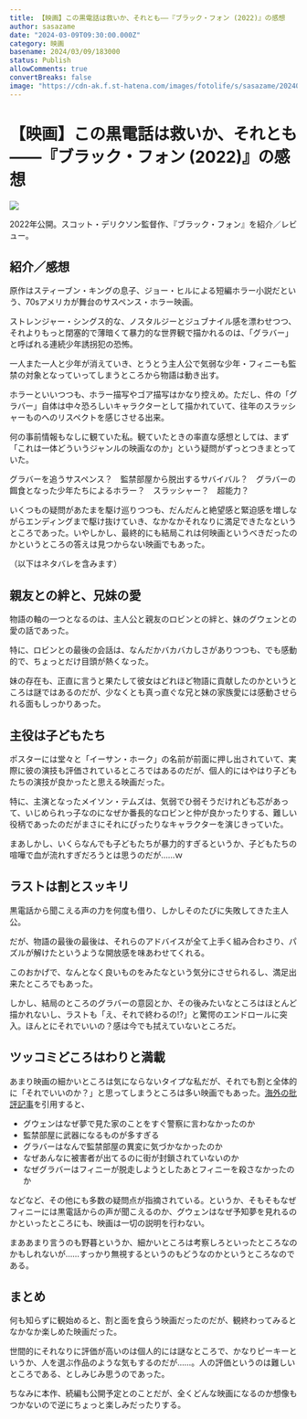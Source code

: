 ```yaml
---
title: 【映画】この黒電話は救いか、それとも――『ブラック・フォン (2022)』の感想
author: sasazame
date: "2024-03-09T09:30:00.000Z"
category: 映画
basename: 2024/03/09/183000
status: Publish
allowComments: true
convertBreaks: false
image: "https://cdn-ak.f.st-hatena.com/images/fotolife/s/sasazame/20240308/20240308181827.png"
---
```

# 【映画】この黒電話は救いか、それとも――『ブラック・フォン (2022)』の感想

![](https://cdn-ak.f.st-hatena.com/images/fotolife/s/sasazame/20240308/20240308181827.png)

2022年公開。スコット・デリクソン監督作、『ブラック・フォン』を紹介／レビュー。

<!-- Extended Body -->

## 紹介／感想

原作はスティーブン・キングの息子、ジョー・ヒルによる短編ホラー小説だという、70sアメリカが舞台のサスペンス・ホラー映画。

ストレンジャー・シングス的な、ノスタルジーとジュブナイル感を漂わせつつ、それよりもっと閉塞的で薄暗くて暴力的な世界観で描かれるのは、「グラバー」と呼ばれる連続少年誘拐犯の恐怖。

一人また一人と少年が消えていき、とうとう主人公で気弱な少年・フィニーも監禁の対象となっていってしまうところから物語は動き出す。

ホラーといいつつも、ホラー描写やゴア描写はかなり控えめ。ただし、件の「グラバー」自体は中々恐ろしいキャラクターとして描かれていて、往年のスラッシャーものへのリスペクトを感じさせる出来。

何の事前情報もなしに観ていた私。観ていたときの率直な感想としては、まず「これは一体どういうジャンルの映画なのか」という疑問がずっとつきまとっていた。

グラバーを追うサスペンス？　監禁部屋から脱出するサバイバル？　グラバーの餌食となった少年たちによるホラー？　スラッシャー？　超能力？

いくつもの疑問があたまを駆け巡りつつも、だんだんと絶望感と緊迫感を増しながらエンディングまで駆け抜けていき、なかなかそれなりに満足できたなというところであった。いやしかし、最終的にも結局これは何映画というべきだったのかというところの答えは見つからない映画でもあった。

（以下はネタバレを含みます）

## 親友との絆と、兄妹の愛

物語の軸の一つとなるのは、主人公と親友のロビンとの絆と、妹のグウェンとの愛の話であった。

特に、ロビンとの最後の会話は、なんだかバカバカしさがありつつも、でも感動的で、ちょっとだけ目頭が熱くなった。

妹の存在も、正直に言うと果たして彼女はどれほど物語に貢献したのかというところは謎ではあるのだが、少なくとも真っ直ぐな兄と妹の家族愛には感動させられる面もしっかりあった。

## 主役は子どもたち

ポスターには堂々と「イーサン・ホーク」の名前が前面に押し出されていて、実際に彼の演技も評価されているところではあるのだが、個人的にはやはり子どもたちの演技が良かったと思える映画だった。

特に、主演となったメイソン・テムズは、気弱でひ弱そうだけれども芯があって、いじめられっ子なのになぜか番長的なロビンと仲が良かったりする、難しい役柄であったのだがまさにそれにぴったりなキャラクターを演じきっていた。

まあしかし、いくらなんでも子どもたちが暴力的すぎるというか、子どもたちの喧嘩で血が流れすぎだろうとは思うのだが……ｗ

## ラストは割とスッキリ

黒電話から聞こえる声の力を何度も借り、しかしそのたびに失敗してきた主人公。

だが、物語の最後の最後は、それらのアドバイスが全て上手く組み合わさり、パズルが解けたというような開放感を味あわせてくれる。

このおかげで、なんとなく良いものをみたなという気分にさせられるし、満足出来たところでもあった。

しかし、結局のところのグラバーの意図とか、その後みたいなところはほとんど描かれないし、ラストも「え、それで終わるの⁉️」と驚愕のエンドロールに突入。ほんとにそれでいいの？感は今でも拭えていないところだ。

## ツッコミどころはわりと満載

あまり映画の細かいところは気にならないタイプな私だが、それでも割と全体的に「それでいいのか？」と思ってしまうところは多い映画でもあった。[海外の批評記事](https://www.cbr.com/the-black-phone-biggest-plot-holes-unanswered-questions-blumhouse/)を引用すると、

-   グウェンはなぜ夢で見た家のことをすぐ警察に言わなかったのか
-   監禁部屋に武器になるものが多すぎる
-   グラバーはなんで監禁部屋の異変に気づかなかったのか
-   なぜあんなに被害者が出てるのに街が封鎖されていないのか
-   なぜグラバーはフィニーが脱走しようとしたあとフィニーを殺さなかったのか

などなど、その他にも多数の疑問点が指摘されている。というか、そもそもなぜフィニーには黒電話からの声が聞こえるのか、グウェンはなぜ予知夢を見れるのかといったところにも、映画は一切の説明を行わない。

まああまり言うのも野暮というか、細かいところは考察しろといったところなのかもしれないが……すっかり無視するというのもどうなのかというところなのである。

## まとめ

何も知らずに観始めると、割と面を食らう映画だったのだが、観終わってみるとなかなか楽しめた映画だった。

世間的にそれなりに評価が高いのは個人的には謎なところで、かなりピーキーというか、人を選ぶ作品のような気もするのだが……。人の評価というのは難しいところである、としみじみ思うのであった。

ちなみに本作、続編も公開予定とのことだが、全くどんな映画になるのか想像もつかないので逆にちょっと楽しみだったりする。